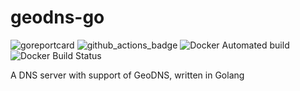 # geodns-go 
![goreportcard](https://goreportcard.com/badge/github.com/TsundereChen/geodns-go) ![github_actions_badge](https://github.com/TsundereChen/geodns-go/actions/workflows/go.yml/badge.svg) ![Docker Automated build](https://img.shields.io/docker/automated/tsunderechen/geodns-go) ![Docker Build Status](https://img.shields.io/docker/build/tsunderechen/geodns-go)

A DNS server with support of GeoDNS, written in Golang
